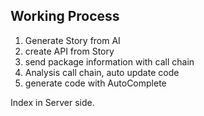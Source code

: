 ## Working Process

1. Generate Story from AI
2. create API from Story
3. send package information with call chain
4. Analysis call chain, auto update code
5. generate code with AutoComplete

Index in Server side.
